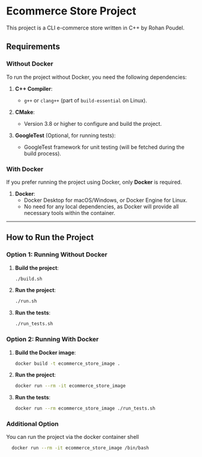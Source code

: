 # Ecommerce Store Project

This project is a CLI e-commerce store written in C++ by Rohan Poudel.

## Requirements

### Without Docker

To run the project without Docker, you need the following dependencies:

1. **C++ Compiler**:
   - `g++` or `clang++` (part of `build-essential` on Linux).

2. **CMake**:
   - Version 3.8 or higher to configure and build the project.

3. **GoogleTest** (Optional, for running tests):
   - GoogleTest framework for unit testing (will be fetched during the build process).

### With Docker

If you prefer running the project using Docker, only **Docker** is required.

1. **Docker**:
   - Docker Desktop for macOS/Windows, or Docker Engine for Linux.
   - No need for any local dependencies, as Docker will provide all necessary tools within the container.

---

## How to Run the Project

### Option 1: Running Without Docker

1. **Build the project**:
   ```bash
   ./build.sh
   ```

2. **Run the project**:
   ```bash
   ./run.sh
   ```

3. **Run the tests**:
   ```bash
   ./run_tests.sh
   ```

### Option 2: Running With Docker

1. **Build the Docker image**:
   ```bash
   docker build -t ecommerce_store_image .
   ```

2. **Run the project**:
   ```bash
   docker run --rm -it ecommerce_store_image
   ```

3. **Run the tests**:
   ```bash
   docker run --rm ecommerce_store_image ./run_tests.sh
   ```

### Additional Option

You can run the project via the docker container shell
```bash
  docker run --rm -it ecommerce_store_image /bin/bash
```